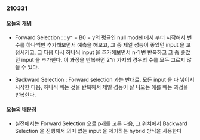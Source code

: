 ### 210331

#### 오늘의 개념

* Forward Selection : : y^ = B0 = y의 평균인 null model 에서 부터 시작해서 변수를 하나씩만 추가해보면서 예측을 해보고, 그 중 제일 성능이 좋았던 input 을 고정시키고, 그 다음 다시 하나씩 input 을 추가해보면서 n-1 번 반복하고 그 중 좋았던 input 을 추가한다. 이 과정을 반복하면 2^n 가지의 경우의 수를 모두 고르지 않을 수 있다.

* Backward Selection : Forward selection 과는 반대로, 모든 input 을 다 넣어서 시작한 다음, 하나씩 빼는 것을 반복해서 제일 성능이 잘 나오는 애를 빼는 과정을 반복한다.


#### 오늘의 배운점

* 실전에서는 Forward Selection 으로 p개를 고른 다음, 그 위치에서 Backward Selection 을 진행해서 의미 없는 input 을 제거하는 hybrid 방식을 사용한다
